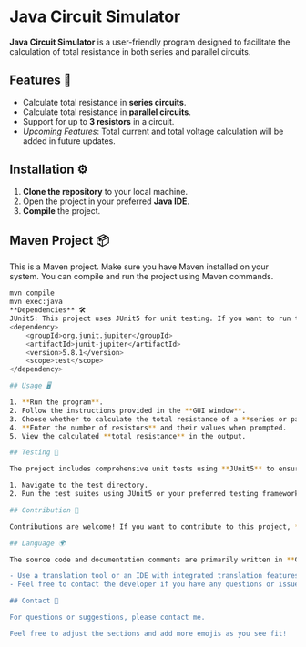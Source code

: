 # Java Circuit Simulator 

**Java Circuit Simulator** is a user-friendly program designed to facilitate the calculation of total resistance in both series and parallel circuits.

## Features 🚀

- Calculate total resistance in **series circuits**.
- Calculate total resistance in **parallel circuits**.
- Support for up to **3 resistors** in a circuit.
- *Upcoming Features*: Total current and total voltage calculation will be added in future updates.

## Installation ⚙️

1. **Clone the repository** to your local machine.
2. Open the project in your preferred **Java IDE**.
3. **Compile** the project.

## Maven Project 📦

This is a Maven project. Make sure you have Maven installed on your system. You can compile and run the project using Maven commands.

```bash
mvn compile
mvn exec:java
**Dependencies** 🛠️
JUnit5: This project uses JUnit5 for unit testing. If you want to run the tests, make sure to include JUnit5 in your project dependencies.
<dependency>
    <groupId>org.junit.jupiter</groupId>
    <artifactId>junit-jupiter</artifactId>
    <version>5.8.1</version>
    <scope>test</scope>
</dependency>

## Usage 🖥️

1. **Run the program**.
2. Follow the instructions provided in the **GUI window**.
3. Choose whether to calculate the total resistance of a **series or parallel circuit**.
4. **Enter the number of resistors** and their values when prompted.
5. View the calculated **total resistance** in the output.

## Testing 🧪

The project includes comprehensive unit tests using **JUnit5** to ensure the accuracy and reliability of the calculations. To run the tests:

1. Navigate to the test directory.
2. Run the test suites using JUnit5 or your preferred testing framework.

## Contribution 🤝

Contributions are welcome! If you want to contribute to this project, **fork the repository** and submit a **pull request**.

## Language 🌍

The source code and documentation comments are primarily written in **German**. If you don't speak German, you can:

- Use a translation tool or an IDE with integrated translation features to understand the code.
- Feel free to contact the developer if you have any questions or issues.

## Contact 📧

For questions or suggestions, please contact me.

Feel free to adjust the sections and add more emojis as you see fit!



